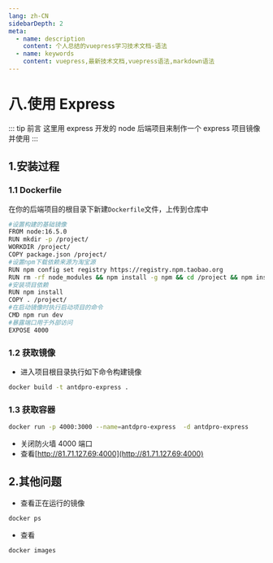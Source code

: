 ```yaml
---
lang: zh-CN
sidebarDepth: 2
meta:
  - name: description
    content: 个人总结的vuepress学习技术文档-语法
  - name: keywords
    content: vuepress,最新技术文档,vuepress语法,markdown语法
---
```


# 八.使用 Express

::: tip 前言
这里用 express 开发的 node 后端项目来制作一个 express 项目镜像并使用
:::

## 1.安装过程

### 1.1 Dockerfile

在你的后端项目的根目录下新建`Dockerfile`文件，上传到仓库中

```bash
#设置构建的基础镜像
FROM node:16.5.0
RUN mkdir -p /project/
WORKDIR /project/
COPY package.json /project/
#设置npm下载依赖来源为淘宝源
RUN npm config set registry https://registry.npm.taobao.org
RUN rm -rf node_modules && npm install -g npm && cd /project && npm install nodemon -g
#安装项目依赖
RUN npm install
COPY . /project/
#在启动镜像时执行启动项目的命令
CMD npm run dev
#暴露端口用于外部访问
EXPOSE 4000
```

### 1.2 获取镜像

- 进入项目根目录执行如下命令构建镜像

```bash
docker build -t antdpro-express .
```

### 1.3 获取容器

```bash
docker run -p 4000:3000 --name=antdpro-express  -d antdpro-express
```

- 关闭防火墙 4000 端口
- 查看[http://81.71.127.69:4000](http://81.71.127.69:4000)

## 2.其他问题

- 查看正在运行的镜像

```bash
docker ps
```

- 查看

```bash
docker images
```
